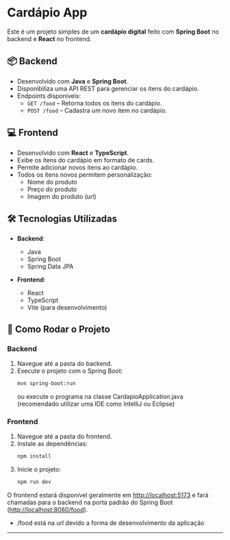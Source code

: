 # Cardápio App

Este é um projeto simples de um **cardápio digital** feito com **Spring Boot** no backend e **React** no frontend.

## 📦 Backend

- Desenvolvido com **Java** e **Spring Boot**.
- Disponibiliza uma API REST para gerenciar os itens do cardápio.
- Endpoints disponíveis:
  - `GET /food` – Retorna todos os itens do cardápio.
  - `POST /food` – Cadastra um novo item no cardápio.

## 💻 Frontend

- Desenvolvido com **React** e **TypeScript**.
- Exibe os itens do cardápio em formato de cards.
- Permite adicionar novos itens ao cardápio.
- Todos os itens novos permitem personalização:
  - Nome do produto
  - Preço do produto
  - Imagem do produto (url)

## 🛠️ Tecnologias Utilizadas

- **Backend**:  
  - Java  
  - Spring Boot  
  - Spring Data JPA  

- **Frontend**:  
  - React  
  - TypeScript  
  - Vite (para desenvolvimento)

## 🚀 Como Rodar o Projeto

### Backend

1. Navegue até a pasta do backend.
2. Execute o projeto com o Spring Boot:
   ```bash
   mvn spring-boot:run
   ```
   ou execute o programa na classe CardapioApplication.java (recomendado utilizar uma IDE como IntelliJ ou Eclipse)

### Frontend

1. Navegue até a pasta do frontend.
2. Instale as dependências:
   ```bash
   npm install
   ```
3. Inicie o projeto:
   ```bash
   npm run dev
   ```

O frontend estará disponível geralmente em [http://localhost:5173](http://localhost:5173) e fará chamadas para o backend na porta padrão do Spring Boot ([http://localhost:8080/food](http://localhost:8080/food)).
  - /food está na url devido a forma de desenvolvimento da aplicação

---
 

